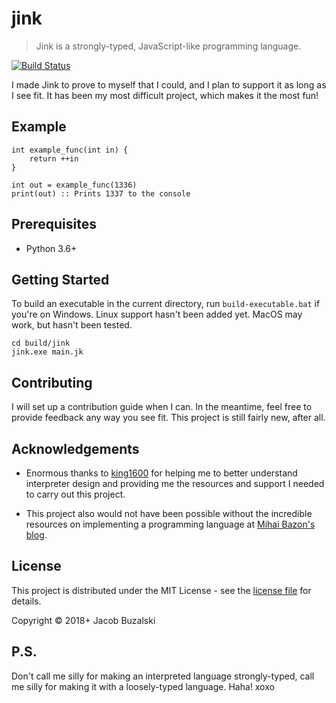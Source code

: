 # jink

> Jink is a strongly-typed, JavaScript-like programming language.

[![Build Status](https://travis-ci.org/Jacob-Noah/jink.svg?branch=master)](https://travis-ci.org/Jacob-Noah/jink)

I made Jink to prove to myself that I could, and I plan to support it as long as I see fit. It has been my most difficult project, which makes it the most fun!

## Example

```jink
int example_func(int in) {
    return ++in
}

int out = example_func(1336)
print(out) :: Prints 1337 to the console
```

## Prerequisites

* Python 3.6+

## Getting Started

To build an executable in the current directory, run `build-executable.bat` if you're on Windows. Linux support hasn't been added yet. MacOS may work, but hasn't been tested.

```
cd build/jink
jink.exe main.jk
```



## Contributing

I will set up a contribution guide when I can. In the meantime, feel free to provide feedback any way you see fit. This project is still fairly new, after all.

## Acknowledgements

* Enormous thanks to [king1600](https://github.com/king1600) for helping me to better understand interpreter design and providing me the resources and support I needed to carry out this project.

* This project also would not have been possible without the incredible resources on implementing a programming language at [Mihai Bazon's blog](http://lisperator.net).

## License

This project is distributed under the MIT License - see the [license file](LICENSE) for details.

Copyright © 2018+ Jacob Buzalski

## P.S.

Don't call me silly for making an interpreted language strongly-typed, call me silly for making it with a loosely-typed language. Haha! xoxo